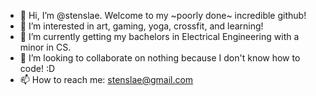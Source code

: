 - 👋 Hi, I’m @stenslae. Welcome to my ~poorly done~ incredible github!
- 👀 I’m interested in art, gaming, yoga, crossfit, and learning!
- 🌱 I’m currently getting my bachelors in Electrical Engineering with a minor in CS.
- 💞️ I’m looking to collaborate on nothing because I don't know how to code! :D
- 📫 How to reach me: stenslae@gmail.com 

<!---
stenslae/stenslae is ✨ special ✨ Fhndujiglbnfjdkg;adfgnjdfgk;j fj why you looking here get back to the other tab
--->

